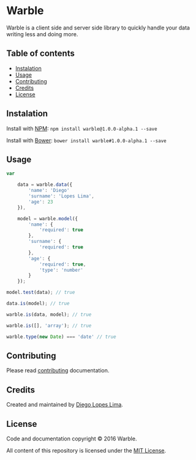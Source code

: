 # Warble

Warble is a client side and server side library to quickly handle your data writing less and doing more.

## Table of contents

- [Instalation](#instalation)
- [Usage](#usage)
- [Contributing](#contributing)
- [Credits](#credits)
- [License](#license)

## Instalation

Install with [NPM](https://www.npmjs.com/): `npm install warble@1.0.0-alpha.1 --save`

Install with [Bower](https://bower.io/): `bower install warble#1.0.0-alpha.1 --save`

## Usage

```javascript
var

	data = warble.data({
		'name': 'Diego'
		'surname': 'Lopes Lima',
		'age': 23
	}),

	model = warble.model({
		'name': {
			'required': true
		},
		'surname': {
			'required': true
		},
		'age': {
			'required': true,
			'type': 'number'
		}
	});

model.test(data); // true

data.is(model); // true

warble.is(data, model); // true

warble.is([], 'array'); // true

warble.type(new Date) === 'date' // true

```

## Contributing

Please read [contributing]() documentation.

## Credits

Created and maintained by [Diego Lopes Lima](https://github.com/DiegoLopesLima).

## License

Code and documentation copyright © 2016 Warble.

All content of this repository is licensed under the [MIT License](https://github.com/Tradusy/Warble/blob/master/LICENSE.md).
